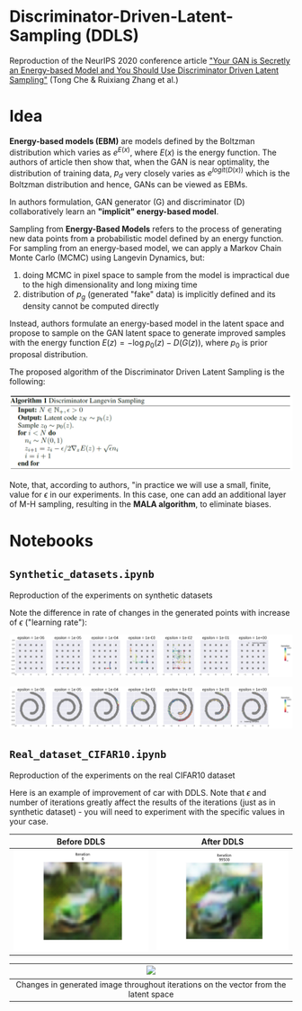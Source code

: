 # Discriminator-Driven-Latent-Sampling (DDLS)
Reproduction of the NeurIPS 2020 conference article ["Your GAN is Secretly an Energy-based Model and You Should Use Discriminator Driven Latent Sampling"](https://arxiv.org/abs/2003.06060) (Tong Che &amp; Ruixiang Zhang et al.)

# Idea
**Energy-based models (EBM)** are models defined by the Boltzman distribution  which varies as $e^{E(x)}$, where $E(x)$ is the energy function.
The authors of article then show that, when the GAN is near optimality, the distribution of training data, $p_d$ very closely varies as $e^{logit(D(x))}$ which is the Boltzman distribution and hence, GANs can be viewed as EBMs.

In authors formulation, GAN generator (G) and discriminator (D) collaboratively learn an **"implicit" energy-based model**.

Sampling from **Energy-Based Models** refers to the process of generating new data points from a probabilistic model defined by an energy function. For sampling from an energy-based model, we can apply a Markov Chain Monte Carlo (MCMC) using Langevin Dynamics, but: 
1) doing MCMC in pixel space to sample from the model is impractical due to the high dimensionality and long mixing time
2) distribution of $p_g$ (generated "fake" data) is implicitly defined and its density cannot be computed directly

Instead, authors formulate an energy-based model in the latent space and propose to sample on the GAN latent space to generate improved samples with the energy function $E(z) = - \log p_0(z) - D(G(z))$, where $p_0$ is prior proposal distribution.

The proposed algorithm of the Discriminator Driven Latent Sampling is the following:


![](pictures/algo.png)


Note, that, according to authors, "in practice we will use a small, finite, value for $\epsilon$ in our experiments. In this case, one can add an additional layer
of M-H sampling, resulting in the **MALA algorithm**, to eliminate biases.

# Notebooks

## ```Synthetic_datasets.ipynb```
Reproduction of the experiments on synthetic datasets

Note the difference in rate of changes in the generated points with increase of $\epsilon$ ("learning rate"):


![](pictures/MALA_gauss.png)


![](pictures/MALA_swiss.png)


## ```Real_dataset_CIFAR10.ipynb```
Reproduction of the experiments on the real CIFAR10 dataset

Here is an example of improvement of car with DDLS. Note that $\epsilon$ and number of iterations greatly affect the results of the iterations (just as in synthetic dataset) - you will need to experiment with the specific values in your case.

Before DDLS           | After DDLS     
:-------------------------:|:-------------------------:
![](pictures/before_DDLS.png)  |  ![](pictures/after_DDLS.png)


| ![](pictures/car_latent_space.gif) |
| :----------------------------------------: |
|      Changes in generated image throughout iterations on the vector from the latent space     |

